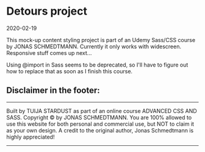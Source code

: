 # Detours project

2020-02-19

This mock-up content styling project is part of an Udemy Sass/CSS course by JONAS SCHMEDTMANN. Currently it only works with widescreen. Responsive stuff comes up next...

Using @import in Sass seems to be deprecated, so I'll have to figure out how to replace that as soon as I finish this course.  


## Disclaimer in the footer:
***
Built by TUIJA STARDUST as part of an online course ADVANCED CSS AND SASS. 
Copyright © by JONAS SCHMEDTMANN. 
You are 100% allowed to use this website for both personal and commercial use, 
but NOT to claim it as your own design. 
A credit to the original author, Jonas Schmedtmann is highly appreciated!

***


